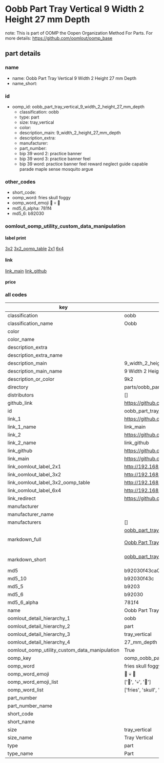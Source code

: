 # Oobb Part Tray Vertical 9 Width 2 Height 27 mm Depth  

note: This is part of OOMP the Oopen Organization Method For Parts. For more details: https://github.com/oomlout/oomp_base

##  part details
  







### name
* name: Oobb Part Tray Vertical 9 Width 2 Height 27 mm Depth
* name_short: 
### id
* oomp_id: oobb_part_tray_vertical_9_width_2_height_27_mm_depth
  * classification: oobb
  * type: part
  * size: tray_vertical
  * color: 
  * description_main: 9_width_2_height_27_mm_depth
  * description_extra: 
  * manufacturer: 
  * part_number: 
  * bip 39 word 2: practice banner
  * bip 39 word 3: practice banner feel
  * bip 39 word: practice banner feel reward neglect guide capable parade maple sense mosquito argue

### other_codes
* short_code: 
* oomp_word: fries skull foggy
* oomp_word_emoji :fries: :skull: :foggy:
* md5_6_alpha: 781f4
* md5_6: b92030






### oomlout_oomp_utility_custom_data_manipulation
#### label print
[3x2](http://192.168.1.245:1112/?label=oomp%20781f4)
[3x2_oomp_table](http://192.168.1.108:1112/?label=oomp%20781f4)
[2x1](http://192.168.1.242:1112/?label=oomp%20781f4)
[6x4](http://192.168.1.55:1112/?label=oomp%20781f4)    

#### link

[link_main](https://github.com/oomlout/oomlout_oomp_version_1_messy/tree/main/parts/oobb_part_tray_vertical_9_width_2_height_27_mm_depth) [link_github](https://github.com/oomlout/oomlout_oomp_version_1_messy/tree/main/parts/oobb_part_tray_vertical_9_width_2_height_27_mm_depth)                             

#### price







### all codes 
| key | value |  
| --- | --- |  
| classification | oobb |  
| classification_name | Oobb |  
| color |  |  
| color_name |  |  
| description_extra |  |  
| description_extra_name |  |  
| description_main | 9_width_2_height_27_mm_depth |  
| description_main_name | 9 Width 2 Height 27 mm Depth |  
| description_or_color | 9k2 |  
| directory | parts/oobb_part_tray_vertical_9_width_2_height_27_mm_depth |  
| distributors | [] |  
| github_link | https://github.com/oomlout/oomlout_oomp_part_src/tree/main/parts/oobb_part_tray_vertical_9_width_2_height_27_mm_depth |  
| id | oobb_part_tray_vertical_9_width_2_height_27_mm_depth |  
| link_1 | https://github.com/oomlout/oomlout_oomp_version_1_messy/tree/main/parts/oobb_part_tray_vertical_9_width_2_height_27_mm_depth |  
| link_1_name | link_main |  
| link_2 | https://github.com/oomlout/oomlout_oomp_version_1_messy/tree/main/parts/oobb_part_tray_vertical_9_width_2_height_27_mm_depth |  
| link_2_name | link_github |  
| link_github | https://github.com/oomlout/oomlout_oomp_version_1_messy/tree/main/parts/oobb_part_tray_vertical_9_width_2_height_27_mm_depth |  
| link_main | https://github.com/oomlout/oomlout_oomp_version_1_messy/tree/main/parts/oobb_part_tray_vertical_9_width_2_height_27_mm_depth |  
| link_oomlout_label_2x1 | http://192.168.1.242:1112/?label=oomp%20781f4 |  
| link_oomlout_label_3x2 | http://192.168.1.245:1112/?label=oomp%20781f4 |  
| link_oomlout_label_3x2_oomp_table | http://192.168.1.108:1112/?label=oomp%20781f4 |  
| link_oomlout_label_6x4 | http://192.168.1.55:1112/?label=oomp%20781f4 |  
| link_redirect | https://github.com/oomlout/oomlout_oomp_version_1_messy/tree/main/parts/oobb_part_tray_vertical_9_width_2_height_27_mm_depth |  
| manufacturer |  |  
| manufacturer_name |  |  
| manufacturers | [] |  
| markdown_full | [oobb_part_tray_vertical_9_width_2_height_27_mm_depth](none)<br>[](none)<br>[Oobb Part Tray Vertical 9 Width 2 Height 27 Mm Depth](none)<br><br> |  
| markdown_short | [oobb_part_tray_vertical_9_width_2_height_27_mm_depth](none)<br><br> |  
| md5 | b92030f43ca0043d9e4a0b8aa984954b |  
| md5_10 | b92030f43c |  
| md5_5 | b9203 |  
| md5_6 | b92030 |  
| md5_6_alpha | 781f4 |  
| name | Oobb Part Tray Vertical 9 Width 2 Height 27 mm Depth |  
| oomlout_detail_hierarchy_1 | oobb |  
| oomlout_detail_hierarchy_2 | part |  
| oomlout_detail_hierarchy_3 | tray_vertical |  
| oomlout_detail_hierarchy_4 | 27_mm_depth |  
| oomlout_oomp_utility_custom_data_manipulation | True |  
| oomp_key | oomp_oobb_part_tray_vertical_9_width_2_height_27_mm_depth |  
| oomp_word | fries skull foggy |  
| oomp_word_emoji | :fries: :skull: :foggy: |  
| oomp_word_emoji_list | [':fries:', ':skull:', ':foggy:'] |  
| oomp_word_list | ['fries', 'skull', 'foggy'] |  
| part_number |  |  
| part_number_name |  |  
| short_code |  |  
| short_name |  |  
| size | tray_vertical |  
| size_name | Tray Vertical |  
| type | part |  
| type_name | Part |  
